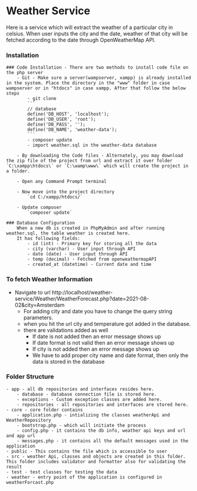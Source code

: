 # Weather Service

Here is a service which will extract the weather of a particular city in celsius. When user inputs the city and the date, weather of that city will be fetched according to the date through OpenWeatherMap API.

### Installation

	### Code Installation - There are two methods to install code file on the php server
        - Git - Make sure a server(wampserver, xampp) is already installed in the system. Place the directory in the "www" folder in case   wampserver or in "htdocs" in case xampp. After that follow the below steps
            - git clone
            ```
            // database
            define('DB_HOST', 'localhost');
            define('DB_USER', 'root');
            define('DB_PASS', '');
            define('DB_NAME', 'weather-data');	
            ```
            - composer update
            - import weather.sql in the weather-data database

        - By downloading the Code files - Alternately, you may download the zip file of the project from url and extract it over folder `C:\xampp\htdocs\` or `C:\wamp\www\` which will create the project in a folder.

        - Open any Command Prompt terminal

        - Now move into the project directory
            `cd C:/xampp/htdocs/`

        - Update composer
            `composer update`

	### Database Configuration
		When a new db is created in PhpMyAdmin and after running weather.sql, the table weather is created here.
		It has following fields:
			- id (int) - Primary key for storing all the data
	  		- city (varchar) - User input through API
			- date (date) - User input through API
			- temp (decimal) - Fetched from openweathermapAPI
			- created_at (datetime) - Current date and time

### To fetch Weather Information
- Navigate to url http://localhost/weather-service/Weather/WeatherForecast.php?date=2021-08-02&city=Amsterdam
	- For adding city and date you have to change the query string parameters.
    - when you hit the url city and temperature got added in the database.
    - there are validations added as well
        - If date is not added then an error message shows up
        - If date format is not valid then an error message shows up
        - If city is not added then an error message shows up
        - We have to add proper city name and date format, then only the data is stored in the database

### Folder Structure
	- app - all db repositories and interfaces resides here.
        - database - database connection file is stored here.
        - exceptions - Custom exception classes are added here.
        - repositories - all repositories and interfaces are stored here.
	- core - core folder contains 
        - application.php - intializing the classes weatherApi and WeatherRepository
		- bootstrap.php - which will initiate the process
		- config.php - it contains the db info, weather api keys and url and app url
		- messages.php - it contains all the default messages used in the application
	- public - This contains the file which is accessible to user
	- src - weather Api, classes and objects are created in this folder. This folder includes validator and formatter also for validating the result
    - test - test classes for testing the data
    - weather - entry point of the application is configured in weatherForcast.php
 



